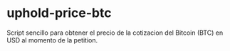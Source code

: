 # uphold-price-btc

Script sencillo para obtener el precio de la cotizacion del Bitcoin (BTC) en USD al momento de la petition.
